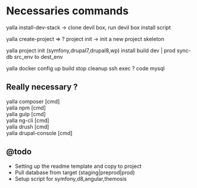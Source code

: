 # Necessaries commands

yalla install-dev-stack -> clone devil box, run devil box install script

yalla create-project => ? project init -> init a new project skeleton

yalla project init (symfony,drupal7,drupal8,wp) 
              install
              build dev | prod 
              sync-db src_env to dest_env


yalla docker config
             up
             build
             stop
             cleanup
             ssh
             exec
             ? code
             mysql


Really necessary ? 
------------
yalla composer [cmd]   
yalla npm [cmd]    
yalla gulp [cmd]   
yalla ng-cli [cmd]    
yalla drush [cmd]   
yalla drupal-console [cmd]      


## @todo

* Setting up the readme template and copy to project
* Pull database from target (staging|preprod|prod)
* Setup script for symfony,d8,angular,themosis

